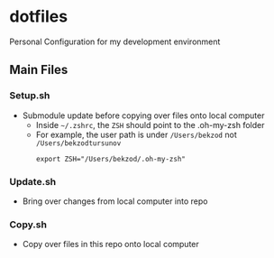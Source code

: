 # dotfiles
Personal Configuration for my development environment

## Main Files

### Setup.sh

- Submodule update before copying over files onto local computer
    - Inside `~/.zshrc`, the `ZSH` should point to the .oh-my-zsh folder
    - For example, the user path is under `/Users/bekzod` not `/Users/bekzodtursunov`
        ```
        export ZSH="/Users/bekzod/.oh-my-zsh"
        ```

### Update.sh

- Bring over changes from local computer into repo

### Copy.sh

- Copy over files in this repo onto local computer
